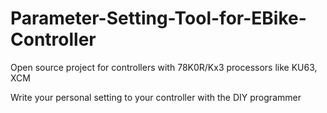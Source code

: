 # Parameter-Setting-Tool-for-EBike-Controller
Open source project for controllers with 78K0R/Kx3 processors like KU63, XCM

Write your personal setting to your controller with the DIY programmer
